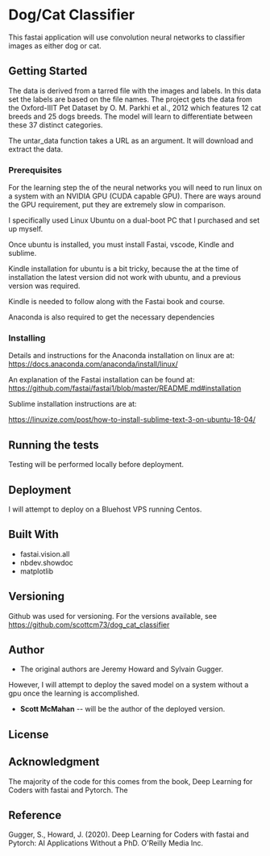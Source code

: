 # Dog/Cat Classifier

This fastai application will use convolution neural networks to classifier images as either dog or cat.

## Getting Started
The data is derived from a tarred file with the images and labels. In this data set the labels are based on the file names. The project gets the data from the Oxford-IIIT Pet Dataset by O. M. Parkhi et al., 2012 which features 12 cat breeds and 25 dogs breeds. The model will learn to differentiate between these 37 distinct categories.

The untar_data function takes a URL as an argument. It will download and extract the data.


### Prerequisites


For the learning step the of the neural networks you will need to run linux on a system with an NVIDIA GPU (CUDA capable GPU). There are ways around the GPU requirement, put they are extremely slow in comparison. 

I specifically used Linux Ubuntu on a dual-boot PC that I purchased and set up myself. 

Once ubuntu is installed, you must install Fastai, vscode, Kindle and sublime. 

Kindle installation for ubuntu is a bit tricky, because the at the time of installation the latest version did not work with ubuntu, and a previous version was required. 

Kindle is needed to follow along with the Fastai book and course.

Anaconda is also required to get the necessary dependencies

### Installing
Details and instructions for the Anaconda installation on linux are at: 
https://docs.anaconda.com/anaconda/install/linux/

An explanation of the Fastai installation can be found at: https://github.com/fastai/fastai1/blob/master/README.md#installation

Sublime installation instructions are at:

https://linuxize.com/post/how-to-install-sublime-text-3-on-ubuntu-18-04/






## Running the tests

Testing will be performed locally before deployment.


## Deployment

I will attempt to deploy on a Bluehost VPS running Centos.

## Built With

*  fastai.vision.all
*  nbdev.showdoc
*  matplotlib
 

## Versioning

Github was used for versioning. For the versions available, see https://github.com/scottcm73/dog_cat_classifier


## Author

* The original authors are Jeremy Howard and Sylvain Gugger. 


However, I will attempt to deploy the saved model on a system without a gpu once the learning is accomplished. 
* **Scott McMahan** -- will be the author of the deployed version.



## License



## Acknowledgment

The majority of the code for this comes from the book, Deep Learning for Coders with fastai and Pytorch. The 

## Reference

Gugger, S., Howard, J. (2020). Deep Learning for Coders with fastai and Pytorch: AI Applications Without a PhD. O'Reilly Media Inc. 





